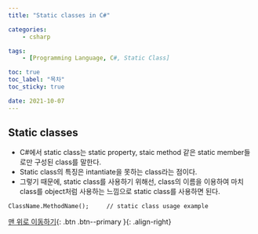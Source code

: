 ```yaml
---
title: "Static classes in C#"

categories:
    - csharp

tags:
    - [Programming Language, C#, Static Class]

toc: true
toc_label: "목차"
toc_sticky: true

date: 2021-10-07
---
```


## Static classes
- C#에서 static class는 static property, staic method 같은 static member들로만 구성된 class를 말한다.
- Static class의 특징은 intantiate을 못하는 class라는 점이다.
- 그렇기 때문에, static class를 사용하기 위해선, class의 이름을 이용하여 마치 class를 object처럼 사용하는 느낌으로 static class를 사용하면 된다.

```
ClassName.MethodName();     // static class usage example
```


[맨 위로 이동하기](#){: .btn .btn--primary }{: .align-right}